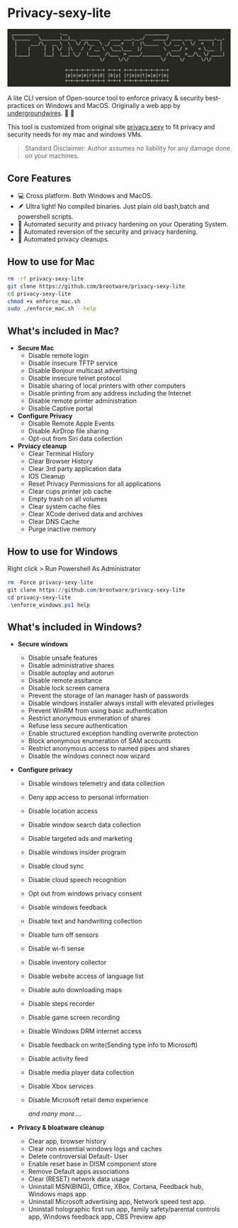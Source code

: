 # Privacy-sexy-lite

<p align="center">
  <img src="./privacyascii.png" alt="Privacy is sexy!"/>
</p>

A lite CLI version of Open-source tool to enforce privacy & security best-practices on Windows and MacOS. Originally a web app by [undergroundwires](https://github.com/undergroundwires). 🍑 🍆

This tool is customized from original site [privacy.sexy](https://privacy.sexy) to fit privacy and security needs for my mac and windows VMs.

> Standard Disclaimer: Author assumes no liability for any damage done on your machines.

## Core Features

- 💻 Cross platform. Both Windows and MacOS.
- 🪶 Ultra light! No compiled binaries. Just plain old bash,batch and powershell scripts.
- 🙅 Automated security and privacy hardening on your Operating System.
- 🔁 Automated reversion of the security and privacy hardening.
- 🧹 Automated privacy cleanups.

## How to use for Mac

```bash
rm -rf privacy-sexy-lite
git clone https://github.com/brootware/privacy-sexy-lite
cd privacy-sexy-lite
chmod +x enforce_mac.sh
sudo ./enforce_mac.sh --help
```

## What's included in Mac?

- **Secure Mac**
  - Disable remote login
  - Disable insecure TFTP service
  - Disable Bonjour multicast advertising
  - Disable insecure telnet protocol
  - Disable sharing of local printers with other computers
  - Disable printing from any address including the Internet
  - Disable remote printer administration
  - Disable Captive portal
- **Configure Privacy**
  - Disable Remote Apple Events
  - Disable AirDrop file sharing
  - Opt-out from Siri data collection
- **Prviacy cleanup**
  - Clear Terminal History
  - Clear Browser History
  - Clear 3rd party application data
  - IOS Cleanup
  - Reset Privacy Permissions for all applications
  - Clear cups printer job cache
  - Empty trash on all volumes
  - Clear system cache files
  - Clear XCode derived data and archives
  - Clear DNS Cache
  - Purge inactive memory

## How to use for Windows

Right click > Run Powershell As Administrator

```powershell
rm -Force privacy-sexy-lite
git clone https://github.com/brootware/privacy-sexy-lite
cd privacy-sexy-lite
.\enforce_windows.ps1 help
```

## What's included in Windows?

- **Secure windows**
  - Disable unsafe features
  - Disable administrative shares
  - Disable autoplay and autorun
  - Disable remote assitance
  - Disable lock screen camera
  - Prevent the storage of lan manager hash of passwords
  - Disable windows installer always install with elevated privileges
  - Prevent WinRM from using basic authentication
  - Restrict anonymous enmeration of shares
  - Refuse less secure authentication
  - Enable structured exception handling overwrite protection
  - Block anonymous enumeration of SAM accounts
  - Restrict anonymous access to named pipes and shares
  - Disable the windows connect now wizard
- **Configure privacy**
  - Disable windows telemetry and data collection
  - Deny app access to personal information
  - Disable location access
  - Disable window search data collection
  - Disable targeted ads and marketing
  - Disable windows insider program
  - Disable cloud sync
  - Disable cloud speech recognition
  - Opt out from windows privacy consent
  - Disable windows feedback
  - Disable text and handwriting collection
  - Disable turn off sensors
  - Disable wi-fi sense
  - Disable inventory collector
  - Disable website access of language list
  - Disable auto downloading maps
  - Disable steps recorder
  - Disable game screen recording
  - Disable Windows DRM internet access
  - Disable feedback on write(Sending type info to Microsoft)
  - Disable activity feed
  - Disable media player data collection
  - Disable Xbox services
  - Disable Microsoft retail demo experience

    *and many more....*

- **Privacy & bloatware cleanup**
  - Clear app, browser history
  - Clear non essential windows logs and caches
  - Delete controversial Default- User
  - Enable reset base in DISM component store
  - Remove Default apps associations
  - Clear (RESET) network data usage
  - Uninstall MSN(BING), Office, XBox, Cortana, Feedback hub, Windows maps app
  - Uninstall Microsoft advertising app, Network speed test app.
  - Uninstall holographic first run app, family safety/parental controls app, Windows feedback app, CBS Preview app
